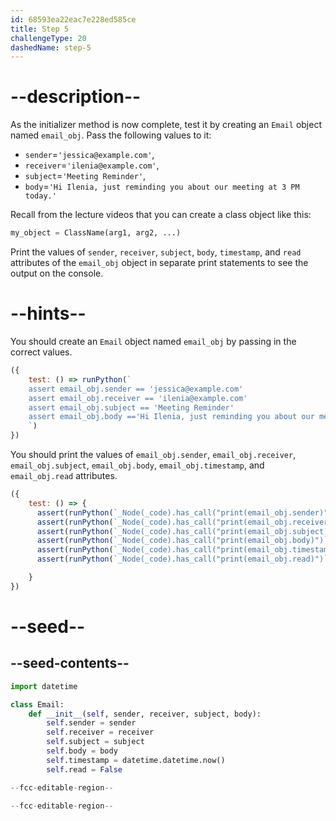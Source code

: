 ```yaml
---
id: 68593ea22eac7e228ed585ce
title: Step 5
challengeType: 20
dashedName: step-5
---
```


# --description--

As the initializer method is now complete, test it by creating an `Email` object named `email_obj`. Pass the following values to it:

- `sender`=`'jessica@example.com'`,
- `receiver`=`'ilenia@example.com'`,
- `subject`=`'Meeting Reminder'`,
- `body`=`'Hi Ilenia, just reminding you about our meeting at 3 PM today.'`


Recall from the lecture videos that you can create a class object like this:

```py
my_object = ClassName(arg1, arg2, ...)
```

Print the values of `sender`, `receiver`, `subject`, `body`, `timestamp`, and `read` attributes of the `email_obj` object in separate print statements to see the output on the console.


# --hints--

You should create an `Email` object named `email_obj` by passing in the correct values.

```js
({ 
    test: () => runPython(`
    assert email_obj.sender == 'jessica@example.com'
    assert email_obj.receiver == 'ilenia@example.com'
    assert email_obj.subject == 'Meeting Reminder'
    assert email_obj.body =='Hi Ilenia, just reminding you about our meeting at 3 PM today.'
    `) 
})
```

You should print the values of `email_obj.sender`, `email_obj.receiver`, `email_obj.subject`, `email_obj.body`, `email_obj.timestamp`, and `email_obj.read` attributes.

```js
({
    test: () => {
      assert(runPython(`_Node(_code).has_call("print(email_obj.sender)")`));
      assert(runPython(`_Node(_code).has_call("print(email_obj.receiver)")`));
      assert(runPython(`_Node(_code).has_call("print(email_obj.subject)")`));
      assert(runPython(`_Node(_code).has_call("print(email_obj.body)")`));
      assert(runPython(`_Node(_code).has_call("print(email_obj.timestamp)")`));
      assert(runPython(`_Node(_code).has_call("print(email_obj.read)")`));

    }
})
```

# --seed--

## --seed-contents--

```py
import datetime

class Email:
    def __init__(self, sender, receiver, subject, body):
        self.sender = sender
        self.receiver = receiver
        self.subject = subject
        self.body = body
        self.timestamp = datetime.datetime.now()
        self.read = False

--fcc-editable-region--

--fcc-editable-region--
```
